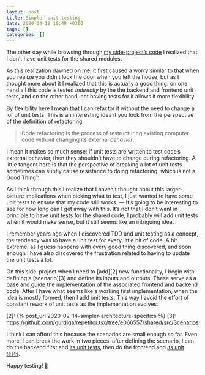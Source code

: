 ```yaml
---
layout: post
title: Simpler unit testing
date: 2020-04-18 10:49 +0300
tags: []
categories: []
---
```


The other day while browsing through [my side-project’s code][1] I realized that I don’t have unit tests for the shared modules.

[1]: https://github.com/gurdiga/repetitor.tsx/

As this realization dawned on me, it first caused a worry similar to that when you realize you didn’t lock the door when you left the house, but as I thought more about it I realized that this is actually a good thing: on one hand all this code is tested _indirectly_ by the the backend and frontend unit tests, and on the other hand, not having tests for it allows it more flexibility.

By flexibility here I mean that I can refactor it without the need to change a lof of unit tests. This is an interesting idea if you look from the perspective of the definition of refactoring:

> Code refactoring is the process of restructuring existing computer code without changing its external _behavior_.

I mean it makes so much sense: If unit tests are written to test code’s external behavior, then they shouldn’t have to change during refactoring. A little tangent here is that the perspective of breaking a lot of unit tests sometimes can subtly cause resistance to doing refactoring, which is not a Good Thing™.

As I think through this I realize that I haven’t thought about this larger-picture implications when picking what to test, I just wanted to have some unit tests to ensure that my code still works. — It’s going to be interesting to see for how long can I get away with this. It’s not that I don’t want in principle to have unit tests for the shared code, I probably will add unit tests when it would make sense, but it still seems like an intriguing idea.

I remember years ago when I discovered TDD and unit testing as a concept, the tendency was to have a unit test for every little bit of code. A bit extreme, as I guess happens with every good thing discovered, and soon enough I have also discovered the frustration related to having to update the unit tests a lot.

On this side-project when I need to [add][2] new functionality, I begin with defining a [scenario][3] and define its inputs and outputs. These serve as a base and guide the implementation of the associated frontend and backend code. After I have what seems like a working first implementation, when the idea is mostly formed, then I add unit tests. This way I avoid the effort of constant rework of unit tests as the implementation evolves.

[2]: {% post_url 2020-02-14-simpler-architecture-specifics %}
[3]: https://github.com/gurdiga/repetitor.tsx/tree/e066557/shared/src/Scenarios

I think I can afford this because the scenarios are small enough so far. Even more, I can break the work in two pieces: after defining the scenario, I can do the backend first and [its unit tests][4], then do the frontend and [its unit tests][5].

Happy testing! 🙂

[4]: https://github.com/gurdiga/repetitor.tsx/tree/e066557/backend/tests
[5]: https://github.com/gurdiga/repetitor.tsx/tree/a6c909e/frontend/tests
